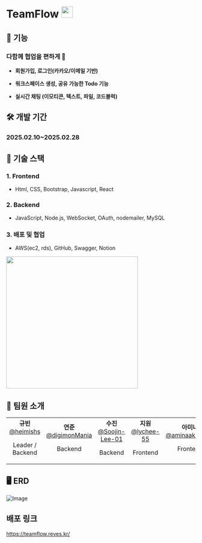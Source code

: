 # TeamFlow <img src="https://github.com/user-attachments/assets/984e3889-3fa7-4d3c-97a8-7138705112ad" width="30" height="30" />

## 📣 기능

### 다함께 협업을 편하게 👭

- **회원가입, 로그인(카카오/이메일 기반)**

- **워크스페이스 생성, 공유 가능한 Todo 기능**

- **실시간 채팅 (이모티콘, 텍스트, 파일, 코드블럭)**


## 🛠 개발 기간 
### 2025.02.10~2025.02.28

## 🔎 기술 스택
### 1. **Frontend**
- Html, CSS, Bootstrap, Javascript, React
### 2. **Backend**
- JavaScript, Node.js, WebSocket, OAuth, nodemailer, MySQL
### 3. **배포 및 협업**
- AWS(ec2, rds), GitHub, Swagger, Notion

<img src="https://github.com/user-attachments/assets/7d75d857-ef97-4cb2-b543-2b18a77d0794" width="350"/>

## 🤗 팀원 소개
<table>
  <tr>
    <td align="center">
      <strong>규빈</strong><br>
<a href="https://github.com/heimishs">@heimishs</a>
     <p>Leader / Backend</p>
    </td>
    <td align="center">
      <strong>연준</strong><br>
<a href="https://github.com/digimonMania">@digimonMania</a>
     <p>Backend</p>
    </td>
    <td align="center">
      <strong>수진</strong><br>
<a href="https://github.com/Soojin-Lee-01">@Soojin-Lee-01</a>
     <p>Backend</p>
    </td>
   <td align="center">
      <strong>지원</strong><br>
     <a href="https://github.com/lychee-55">@lychee-55</a>
     <p>Frontend</p>
    </td>
     <td align="center">
      <strong>아미나</strong><br>
<a href="https://github.com/lychee-55">@aminaakh1680</a>
     <p>Frontend</p>
    </td>
  </tr>
</table>

## 🖥 ERD
![Image](https://github.com/user-attachments/assets/ac20ab0b-b12b-4873-9886-cf4ccf825f30)

## 배포 링크
https://teamflow.reves.kr/




